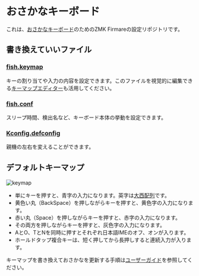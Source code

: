 # おさかなキーボード  
これは、[おさかなキーボード](https://o24.works/fish/)のためのZMK Firmareの設定リポジトリです。  
  
## 書き換えていいファイル  
### [fish.keymap](https://github.com/TakumaOnishi/zmk-config-fish/blob/master/config/boards/shields/fish/fish.keymap)  
キーの割り当てや入力の内容を設定できます。このファイルを視覚的に編集できる[キーマップエディター](https://o24.works/fish/editor/)も活用してください。  
### [fish.conf](https://github.com/TakumaOnishi/zmk-config-fish/blob/master/config/boards/shields/fish/fish.conf)  
スリープ時間、検出名など、キーボード本体の挙動を設定できます。  
### [Kconfig.defconfig](https://github.com/TakumaOnishi/zmk-config-fish/blob/master/config/boards/shields/fish/Kconfig.defconfig)
親機の左右を変えることができます。  
  
## デフォルトキーマップ
![keymap](https://github.com/TakumaOnishi/zmk-config-fish/assets/85474111/142e9807-6d93-41ce-8b9a-6d23d5f8b853)　　
 - 単にキーを押すと、青字の入力になります。英字は[大西配列](https://o24.works/layout/)です。　　
 - 黄色い丸（BackSpace）を押しながらキーを押すと、黄色字の入力になります。　　
 - 赤い丸（Space）を押しながらキーを押すと、赤字の入力になります。　　
 - その両方を押しながらキーを押すと、灰色字の入力になります。　　
 - AとO、TとNを同時に押すとそれぞれ日本語IMEのオフ、オンが入ります。　　
 - ホールドタップ複合キーは、短く押してから長押しすると連続入力が入ります。
  
キーマップを書き換えておさかなを更新する手順は[ユーザーガイド](https://o24.works/fish/guide/)を参照してください。

